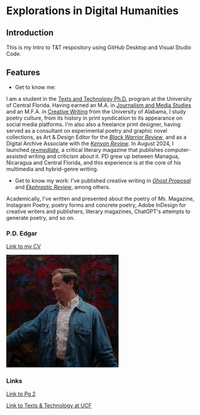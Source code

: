 
<header>
   
</header>

# Explorations in Digital Humanities

 
## Introduction 

This is my Intro to T&T respository using GitHub Desktop and Visual Studio Code. 

## Features 
- Get to know me:  

I am a student in the [Texts and Technology Ph.D.](cah.ucf.edu/textstech) program at the University of Central Florida. Having earned an M.A. in [Journalism and Media Studies](https://cis.ua.edu/departments/jcm/) and an M.F.A. in [Creative Writing](https://cw.english.ua.edu) from the University of Alabama, I study poetry culture, from its history in print syndication to its appearance on social media platforms. I'm also also a freelance print designer, having served as a consultant on experimental poetry and graphic novel collections, as Art & Design Editor for the [*Black Warrior Review*](bwr.ua.edu), and as a Digital Archive Associate with the [*Kenyon Review*](kenyonreview.org). In August 2024, I launched [*re•mediate*](remediatelitmag.xyz), a critical literary magazine that publishes computer-assisted writing and criticism about it. PD grew up between Managua, Nicaragua and Central Florida, and this experience is at the core of his multimedia and hybrid-genre writing.

- Get to know my work: 
I've published creative writing in [*Ghost Proposal*](https://ghostproposal.com/PD-Edgar) and [*Ekphrastic Review*](https://www.ekphrastic.net/the-ekphrastic-review/at-least-18-photos-of-fish-by-p-d-edgar), among others. 

Academically, I've written and presented about the poetry of *Ms.* Magazine, Instagram Poetry, poetry forms and concrete poetry, Adobe InDesign for creative writers and publishers, literary magazines, ChatGPT's attempts to generate poetry, and so on. 


### P.D. Edgar 

[Link to my CV](PDEdgarCV.md)

<img src="HeadShotCopy.JPEG" alt="PD Edgar sketch" height=300px>

### Links
[Link to Pg 2](pg2.md)

[Link to Texts & Technology at UCF](https://cah.ucf.edu/textstech/)
